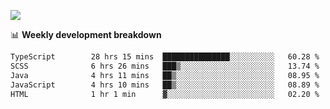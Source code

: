 ![](https://github-readme-stats-v2-three.vercel.app/api/top-langs/?username=akshayxml&theme=dark&hide_border=true&include_all_commits=true&count_private=true&layout=compact&size_weight=0.5&count_weight=0.5&hide=Jupyter%20Notebook%2Cobjective-c%2Cmakefile%2Cc%2Chtml%2Ccss%2Cscss&langs_count=6&exclude_repo=github-readme-stats-v2)

📊 **Weekly development breakdown**
<!--START_SECTION:waka-->

```txt
TypeScript        28 hrs 15 mins  ███████████████░░░░░░░░░░   60.28 %
SCSS              6 hrs 26 mins   ███▒░░░░░░░░░░░░░░░░░░░░░   13.74 %
Java              4 hrs 11 mins   ██▒░░░░░░░░░░░░░░░░░░░░░░   08.95 %
JavaScript        4 hrs 10 mins   ██▒░░░░░░░░░░░░░░░░░░░░░░   08.89 %
HTML              1 hr 1 min      ▓░░░░░░░░░░░░░░░░░░░░░░░░   02.20 %
```

<!--END_SECTION:waka-->
